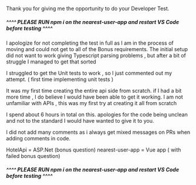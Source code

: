 Thank you for giving me the opportunity to do your Developer Test.

##### ^^^^ PLEASE RUN npm i on the nearest-user-app and restart VS Code before testing ^^^^ ####

I apologize for not completing the test in full as I am in the process of moving and could not get to all of the Bonus requirements.
The initial setup did not want to work giving Typescript parsing problems , but after a bit of struggle I managed to get that sorted

I struggled to get the Unit tests to work , so I just commented out my attempt. ( first time implementing unit tests )

It was my first time creating the entire api side from scratch. if I had a bit more time , I do believe I would have been able to get it working. I am not unfamiliar with APIs , this was my first try at creating it all from scratch

I spend about 6 hours in total on this. apologies for the code being unclean and not to the standard I would have wanted to give it to you.

I did not add many comments as i always get mixed messages on PRs when adding comments in code.

HotelApi = ASP.Net (bonus question)
nearest-user-app = Vue app ( with failed bonus question) 

##### ^^^^ PLEASE RUN npm i on the nearest-user-app and restart VS Code before testing ^^^^ ####
